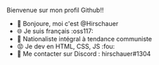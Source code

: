 Bienvenue sur mon profil Github!!

- 👋 Bonjoure, moi c'est @Hirschauer
- 🌐 Je suis français :oss117:
- 🚩 Nationaliste intégral à tendance communiste
- 😡 Je dev en HTML, CSS, JS :fou:
- 🐒 Me contacter sur Discord : hirschauer#1304 
